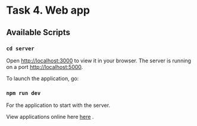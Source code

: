 # Task 4. Web app

## Available Scripts

### `cd server`

Open [http://localhost:3000](http://localhost:3000) to view it in your browser.
The server is running on a port [http://localhost:5000](http://localhost:5000).

To launch the application, go:

### `npm run dev`

For the application to start with the server.



View applications online here [here](https://facebook.github.io/create-react-app/docs/deployment) .




